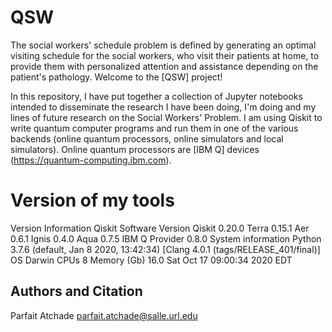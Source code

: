 # QSW
The social workers' schedule problem is defined by generating an optimal visiting schedule for the social workers, who visit their patients at home, to provide them with personalized attention and assistance depending on the patient's pathology.
Welcome to the [QSW] project!

In this repository, I have put together a collection of Jupyter notebooks intended to disseminate the research I have been doing, I'm doing and my lines of future research on the Social Workers' Problem. I am using Qiskit to write quantum computer programs and run them in one of the various backends (online quantum processors, online simulators and local simulators). Online quantum processors are [IBM Q] devices (https://quantum-computing.ibm.com).

# Version of my tools
Version Information
Qiskit Software	Version
Qiskit	0.20.0
Terra	0.15.1
Aer	0.6.1
Ignis	0.4.0
Aqua	0.7.5
IBM Q Provider	0.8.0
System information
Python	3.7.6 (default, Jan 8 2020, 13:42:34) [Clang 4.0.1 (tags/RELEASE_401/final)]
OS	Darwin
CPUs	8
Memory (Gb)	16.0
Sat Oct 17 09:00:34 2020 EDT


## Authors and Citation

Parfait Atchade 
parfait.atchade@salle.url.edu


